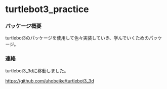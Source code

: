 # turtlebot3_practice

### パッケージ概要
turtlebot3のパッケージを使用して色々実装していき、学んでいくためのパッケージ。

### 連絡
turtlebot3_3dに移動しました。

https://github.com/uhobeike/turtlebot3_3d



